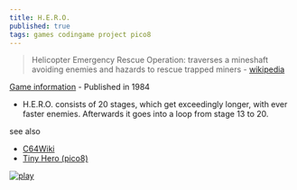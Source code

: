```yaml
---
title: H.E.R.O.
published: true
tags: games codingame project pico8
---
```

> Helicopter Emergency Rescue Operation: traverses a mineshaft avoiding enemies and hazards to rescue trapped miners - [wikipedia](https://en.wikipedia.org/wiki/H.E.R.O._(video_game)) 

[Game information](http://www.hardcoregaming101.net/hero/) - Published in 1984  
- H.E.R.O. consists of 20 stages, which get exceedingly longer, with ever faster enemies. Afterwards it goes into a loop from stage 13 to 20.


see also
- [C64Wiki](https://www.c64-wiki.com/wiki/H.E.R.O._Helicopter_Emergency_Rescue_Operation)
- [Tiny Hero (pico8)](https://www.lexaloffle.com/bbs/?tid=43336)

[![play](https://upload.wikimedia.org/wikipedia/en/9/9e/Hero-Atari2600-gameplay.gif)](https://en.wikipedia.org/wiki/H.E.R.O._(video_game))
